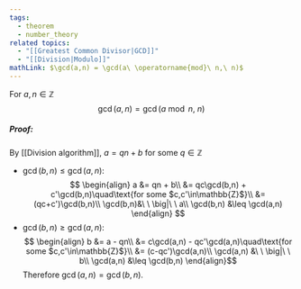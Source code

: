 ```yaml
---
tags:
  - theorem
  - number_theory
related topics:
  - "[[Greatest Common Divisor|GCD]]"
  - "[[Division|Modulo]]"
mathLink: $\gcd(a,n) = \gcd(a\ \operatorname{mod}\ n,\ n)$
---
```

For $a,n\in\mathbb{Z}$$$
\gcd(a,n) = \gcd(a\ \operatorname{mod}\ n,\ n)
$$
##### Proof:
By [[Division algorithm]], $a = qn + b$ for some $q\in\mathbb{Z}$
- $\gcd(b,n) \leq \gcd(a,n)$:$$
\begin{align}
	a &= qn + b\\
		&= qc\gcd(b,n) + c'\gcd(b,n)\quad\text{for some $c,c'\in\mathbb{Z}$}\\
		&= (qc+c')\gcd(b,n)\\
	\gcd(b,n)&\ \ \big|\ \ a\\
	\gcd(b,n) &\leq \gcd(a,n)
\end{align}
$$
- $\gcd(b,n) \geq \gcd(a,n)$:$$
	\begin{align}
		b &= a - qn\\
			&= c\gcd(a,n) - qc'\gcd(a,n)\quad\text{for some $c,c'\in\mathbb{Z}$}\\
			&= (c-qc')\gcd(a,n)\\
		\gcd(a,n) &\ \ \big|\ \ b\\
		\gcd(a,n) &\leq \gcd(b,n)
	\end{align}$$
Therefore $\gcd(a,n) = \gcd(b,n)$.